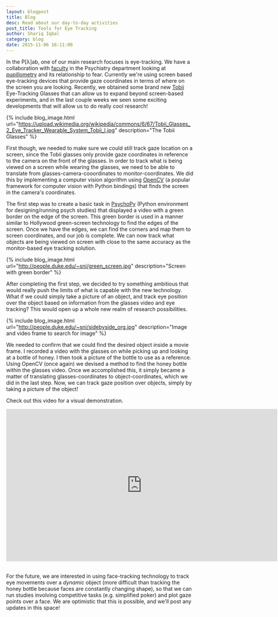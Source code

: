 ```yaml
---
layout: blogpost
title: Blog
desc: Read about our day-to-day activities
post_title: Tools for Eye Tracking
author: Shariq Iqbal
category: blog
date: 2015-11-06 16:11:00
---
```


In the P[&lambda;]ab, one of our main research focuses is eye-tracking. We have a collaboration with [faculty](/people.html) in the Psychiatry department looking at [pupillometry](https://github.com/pearsonlab/pupil) and its relationship to fear. Currently we're using screen based eye-tracking devices that provide gaze coordinates in terms of where on the screen you are looking. Recently, we obtained some brand new [Tobii](http://www.tobii.com/) Eye-Tracking Glasses that can allow us to expand beyond screen-based experiments, and in the last couple weeks we seen some exciting developments that will allow us to do really cool research!

{% include blog_image.html url="https://upload.wikimedia.org/wikipedia/commons/6/67/Tobii_Glasses_2_Eye_Tracker_Wearable_System_Tobii_I.jpg" description="The Tobii Glasses" %}

First though, we needed to make sure we could still track gaze location on a screen, since the Tobii glasses only provide gaze coordinates in reference to the camera on the front of the glasses.  In order to track what is being viewed on a screen while wearing the glasses, we need to be able to translate from glasses-camera-cooordinates to monitor-coordinates. We did this by implementing a computer vision algorithm using [OpenCV](http://opencv.org/) (a popular framework for computer vision with Python bindings) that finds the screen in the camera's coordinates.

The first step was to create a basic task in [PsychoPy](http://www.psychopy.org/) (Python environment for designing/running psych studies) that displayed a video with a green border on the edge of the screen. This green border is used in a manner similar to Hollywood green-screen technology to find the edges of the screen. Once we have the edges, we can find the corners and map them to screen coordinates, and our job is complete. We can now track what objects are being viewed on screen with close to the same accuracy as the monitor-based eye tracking solution.

{% include blog_image.html url="http://people.duke.edu/~sni/green_screen.jpg" description="Screen with green border" %}

After completing the first step, we decided to try something ambitious that would really push the limits of what is capable with the new technology. What if we could simply take a picture of an object, and track eye position over the object based on information from the glasses video and eye tracking? This would open up a whole new realm of research possibilities.

{% include blog_image.html url="http://people.duke.edu/~sni/sidebyside_org.jpg" description="Image and video frame to search for image" %}

We needed to confirm that we could find the desired object inside a movie frame. I recorded a video with the glasses on while picking up and looking at a bottle of honey. I then took a picture of the bottle to use as a reference. Using OpenCV (once again) we devised a method to find the honey bottle within the glasses video. Once we accomplished this, it simply became a matter of translating glasses-coordinates to object-coordinates, which we did in the last step. Now, we can track gaze position over objects, simply by taking a picture of the object!

Check out this video for a visual demonstration.

<div class="video-container">
<iframe width="730" height="410" src="https://www.youtube.com/embed/E6c9Z0Mkc-E?rel=0&amp;showinfo=0" frameborder="0" allowfullscreen></iframe>
</div>
<br>

For the future, we are interested in using face-tracking technology to track eye movements over a *dynamic* object (more difficult than tracking the honey bottle because faces are constantly changing shape), so that we can run studies involving competitive tasks (e.g. simplified poker) and plot gaze points over a face. We are optimistic that this is possible, and we'll post any updates in this space!